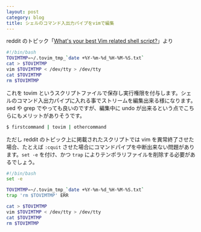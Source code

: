 ```yaml
---
layout: post
category: blog
title: シェルのコマンド入出力パイプをvimで編集
---
```


reddit のトピック「[What's your best Vim related shell script?](https://www.reddit.com/r/vim/comments/3oo156/whats_your_best_vim_related_shell_script/)」より

```sh
#!/bin/bash
TOVIMTMP=~/.tovim_tmp_`date +%Y-%m-%d_%H-%M-%S.txt`
cat > $TOVIMTMP 
vim $TOVIMTMP < /dev/tty > /dev/tty
cat $TOVIMTMP 
rm $TOVIMTMP 
```

これを tovim というスクリプトファイルで保存し実行権限を付与します。シェルのコマンド入出力パイプに入れる事でストリームを編集出来る様になります。sed や grep でやっても良いのですが、編集中に undo が出来るという点でこちらにもメリットがありそうです。

```sh
$ firstcommand | tovim | othercommand
```

ただし reddit のトピック上に掲載されたスクリプトでは vim を異常終了させた場合、たとえば `:cquit` させた場合にコマンドパイプを中断出来ない問題があります。`set -e` を付け、かつ `trap` によりテンポラリファイルを削除する必要があるでしょう。

```sh
#!/bin/bash
set -e

TOVIMTMP=~/.tovim_tmp_`date +%Y-%m-%d_%H-%M-%S.txt`
trap 'rm $TOVIMTMP' ERR

cat > $TOVIMTMP
vim $TOVIMTMP < /dev/tty > /dev/tty
cat $TOVIMTMP
rm $TOVIMTMP
```
